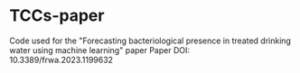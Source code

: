 # TCCs-paper
Code used for the "Forecasting bacteriological presence in treated drinking water using machine learning" paper
Paper DOI: 10.3389/frwa.2023.1199632 
